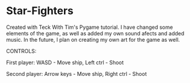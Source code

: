 # Star-Fighters
Created with Teck With Tim's Pygame tutorial.
I have changed some elements of the game, as well as added my own sound afects and added music. In the future, I plan on creating my own art for the game as well.

CONTROLS: 

First player:
WASD - Move ship, 
Left ctrl - Shoot

Second player:
Arrow keys - Move ship,
Right ctrl - Shoot
